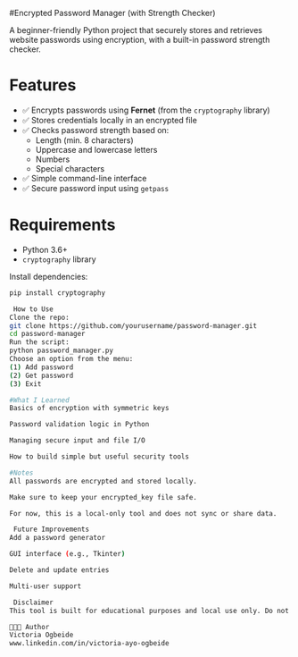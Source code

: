 #Encrypted Password Manager (with Strength Checker)

A beginner-friendly Python project that securely stores and retrieves website passwords using encryption, with a built-in password strength checker.

# Features

- ✅ Encrypts passwords using **Fernet** (from the `cryptography` library)
- ✅ Stores credentials locally in an encrypted file
- ✅ Checks password strength based on:
  - Length (min. 8 characters)
  - Uppercase and lowercase letters
  - Numbers
  - Special characters
- ✅ Simple command-line interface
- ✅ Secure password input using `getpass`
 
# Requirements

- Python 3.6+
- `cryptography` library

Install dependencies:
```bash
pip install cryptography

 How to Use
Clone the repo:
git clone https://github.com/yourusername/password-manager.git
cd password-manager
Run the script:
python password_manager.py
Choose an option from the menu:
(1) Add password
(2) Get password
(3) Exit

#What I Learned
Basics of encryption with symmetric keys

Password validation logic in Python

Managing secure input and file I/O

How to build simple but useful security tools

#Notes
All passwords are encrypted and stored locally.

Make sure to keep your encrypted_key file safe.

For now, this is a local-only tool and does not sync or share data.

 Future Improvements
Add a password generator

GUI interface (e.g., Tkinter)

Delete and update entries

Multi-user support

 Disclaimer
This tool is built for educational purposes and local use only. Do not use it to store real, sensitive data in production environments.

👩🏽‍💻 Author
Victoria Ogbeide
www.linkedin.com/in/victoria-ayo-ogbeide

